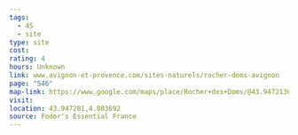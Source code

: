 ```yaml
---
tags:
  - 4S
  - site
type: site
cost: 
rating: 4
hours: Unknown
link: www.avignon-et-provence.com/sites-naturels/rocher-doms-avignon
page: "546"
map-link: https://www.google.com/maps/place/Rocher+des+Doms/@43.9472136,4.8034646,20z/data=!4m6!3m5!1s0x12b5eb8f6452eef5:0x60b7e855c8e40770!8m2!3d43.947292!4d4.803667!16s%2Fg%2F1vvmm3c_?entry=ttu&g_ep=EgoyMDI0MTAwNy4xIKXMDSoASAFQAw%3D%3D
visit: 
location: 43.947281,4.803692
source: Fodor's Essential France
---
```

